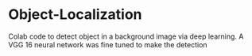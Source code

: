 # Object-Localization
Colab code to detect object in a background image via deep learning. A VGG 16 neural network was fine tuned to make the detection
